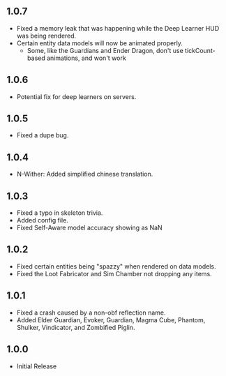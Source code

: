 ## 1.0.7
* Fixed a memory leak that was happening while the Deep Learner HUD was being rendered.
* Certain entity data models will now be animated properly.
  * Some, like the Guardians and Ender Dragon, don't use tickCount-based animations, and won't work

## 1.0.6
* Potential fix for deep learners on servers.

## 1.0.5
* Fixed a dupe bug.

## 1.0.4
* N-Wither: Added simplified chinese translation.

## 1.0.3
* Fixed a typo in skeleton trivia.
* Added config file.
* Fixed Self-Aware model accuracy showing as NaN

## 1.0.2
* Fixed certain entities being "spazzy" when rendered on data models.
* Fixed the Loot Fabricator and Sim Chamber not dropping any items.

## 1.0.1
* Fixed a crash caused by a non-obf reflection name.
* Added Elder Guardian, Evoker, Guardian, Magma Cube, Phantom, Shulker, Vindicator, and Zombified Piglin.

## 1.0.0
* Initial Release